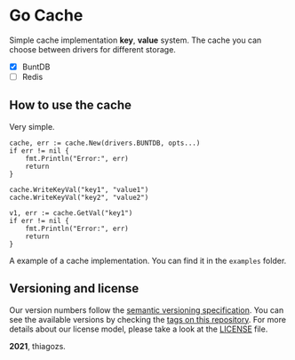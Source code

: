# Go Cache 

Simple cache implementation **key**, **value** system.
The cache you can choose between drivers for different storage.

* [x] BuntDB 
* [ ] Redis

## How to use the cache

Very simple.

```golang
cache, err := cache.New(drivers.BUNTDB, opts...)
if err != nil {
	fmt.Println("Error:", err)
	return
}

cache.WriteKeyVal("key1", "value1")
cache.WriteKeyVal("key2", "value2")

v1, err := cache.GetVal("key1")
if err != nil {
	fmt.Println("Error:", err)
	return
}

```

A example of a cache implementation. You can find it in the `examples` folder.	

## Versioning and license

Our version numbers follow the [semantic versioning specification](http://semver.org/). You can see the available versions by checking the [tags on this repository](https://github.com/thiagozs/go-cache/tags). For more details about our license model, please take a look at the [LICENSE](LICENSE) file.

**2021**, thiagozs.